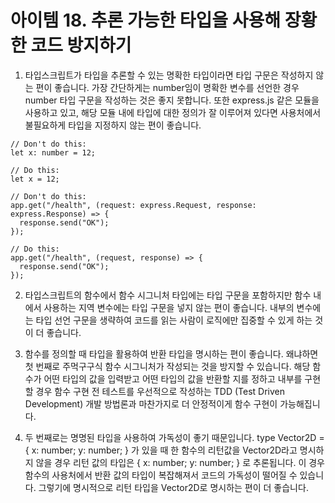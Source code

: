 # 아이템 18. 추론 가능한 타입을 사용해 장황한 코드 방지하기

1. 타입스크립트가 타입을 추론할 수 있는 명확한 타입이라면 타입 구문은 작성하지 않는 편이 좋습니다. 가장 간단하게는 number임이 명확한 변수를 선언한 경우 number 타입 구문을 작성하는 것은 좋지 못합니다. 또한 express.js 같은 모듈을 사용하고 있고, 해당 모듈 내에 타입에 대한 정의가 잘 이루어져 있다면 사용처에서 불필요하게 타입을 지정하지 않는 편이 좋습니다.

```
// Don't do this:
let x: number = 12;

// Do this:
let x = 12;
```

```
// Don't do this:
app.get("/health", (request: express.Request, response: express.Response) => {
  response.send("OK");
});

// Do this:
app.get("/health", (request, response) => {
  response.send("OK");
});
```

2. 타입스크립트의 함수에서 함수 시그니처 타입에는 타입 구문을 포함하지만 함수 내에서 사용하는 지역 변수에는 타입 구문을 넣지 않는 편이 좋습니다. 내부의 변수에는 타입 선언 구문을 생략하여 코드를 읽는 사람이 로직에만 집중할 수 있게 하는 것이 더 좋습니다.

3. 함수를 정의할 때 타입을 활용하여 반환 타입을 명시하는 편이 좋습니다. 왜냐하면 첫 번째로 주먹구구식 함수 시그니처가 작성되는 것을 방지할 수 있습니다. 해당 함수가 어떤 타입의 값을 입력받고 어떤 타입의 값을 반환할 지를 정하고 내부를 구현할 경우 함수 구현 전 테스트를 우선적으로 작성하는 TDD (Test Driven Development) 개발 방법론과 마찬가지로 더 안정적이게 함수 구현이 가능해집니다.

4. 두 번째로는 명명된 타입을 사용하여 가독성이 좋기 때문입니다. type Vector2D = { x: number; y: number; } 가 있을 때 한 함수의 리턴값을 Vector2D라고 명시하지 않을 경우 리턴 값의 타입은 { x: number; y: number; } 로 추론됩니다. 이 경우 함수의 사용처에서 반환 값의 타입이 복잡해져서 코드의 가독성이 떨어질 수 있습니다. 그렇기에 명시적으로 리턴 타입을 Vector2D로 명시하는 편이 더 좋습니다.
